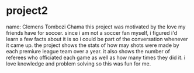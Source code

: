 # project2
name: Clemens Tombozi Chama
this project was motivated by the love my friends have for soccer. since i am not a soccer fan myself, i figured i'd learn a few facts about it is so i could be part of the conversation whenever it came up. the project shows the stats of how may shots were made by each premiure league team over a year. it also shows the number of referees who officiated each game as well as how many times they did it. i love knowledge and problem solving so this was fun for me. 
